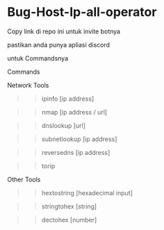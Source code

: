 # Bug-Host-Ip-all-operator

Copy link di repo ini untuk invite botnya

pastikan anda punya apliasi discord 

untuk Commandsnya 

Commands

Network Tools

>>ipinfo [ip address]

>>nmap [ip address / url]

>>dnslookup [url]

>>subnetlookup [ip address]

>>reversedns [ip address]

>>torip

Other Tools

>>hextostring [hexadecimal input]

>>stringtohex [string]

>>dectohex [number]
